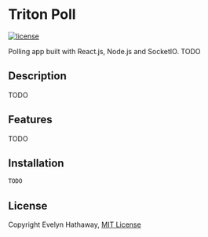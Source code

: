 # Triton Poll

[![license](https://badgen.net/badge/license/MIT/blue)](/LICENSE)

Polling app built with React.js, Node.js and SocketIO. TODO

## Description

TODO

## Features

TODO

## Installation

```bash
TODO
```

## License

Copyright Evelyn Hathaway, [MIT License](https://github.com/evelynhathaway/triton-poll/blob/master/LICENSE)
